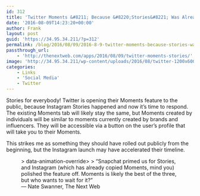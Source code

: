 ```yaml
---
id: 312
title: 'Twitter Moments &#8211; Because &#8220;Stories&#8221; Was Already Taken'
date: '2016-08-09T14:23:20+00:00'
author: Frank
layout: post
guid: 'https://34.95.34.211/?p=312'
permalink: /blog/2016/08/09/2016-8-9-twitter-moments-because-stories-was-already-taken/
passthrough_url:
    - 'http://thenextweb.com/apps/2016/08/09/twitter-moments-stories/'
image: 'http://34.95.34.211/wp-content/uploads/2016/08/twitter-1200x6005B15D.jpg'
categories:
    - Links
    - 'Social Media'
    - Twitter
---
```


Stories for everybody! Twitter is opening their Moments feature to the public, because Instagram Stories happened and now it’s time to respond. The existing Moments tab will likely stay the same, but Moments created by individuals will be similar to moments currently created by brands and influencers. They will be accessible via a button on the user’s profile that will take you to their Moments.

This strikes me as something they should have rolled out publicly from the beginning, but the Instagram launch may have accelerated their timeline.

<figure>> data-animation-override&gt;  
> <span>“</span>Snapchat primed us for Stories, and Instagram (which has already copied Moments, mind you) polished the feature off. Moments is likely the best of the three, but who wants to wait for it?<span>”</span>

<figcaption class="source">— Nate Swanner, The Next Web</figcaption></figure><div class="
          image-block-outer-wrapper
          layout-caption-hidden
          design-layout-inline
          
          
          
        " data-test="image-block-inline-outer-wrapper"><figure class="
              sqs-block-image-figure
              intrinsic
            " style="max-width:1200px;"><div class="image-block-wrapper" data-animation-override="" data-animation-role="image"><div class="sqs-image-shape-container-element
              
          
        
              has-aspect-ratio
            " style="
                position: relative;
                
                  padding-bottom:50%;
                
                overflow: hidden;
              "><noscript>![](https://images.squarespace-cdn.com/content/v1/5070e334e4b00907bc18faef/1470752194137-U5OQ1CD74GIOTZHWELVS/image-asset.jpeg)</noscript>![](https://images.squarespace-cdn.com/content/v1/5070e334e4b00907bc18faef/1470752194137-U5OQ1CD74GIOTZHWELVS/image-asset.jpeg)</div></div></figure></div>